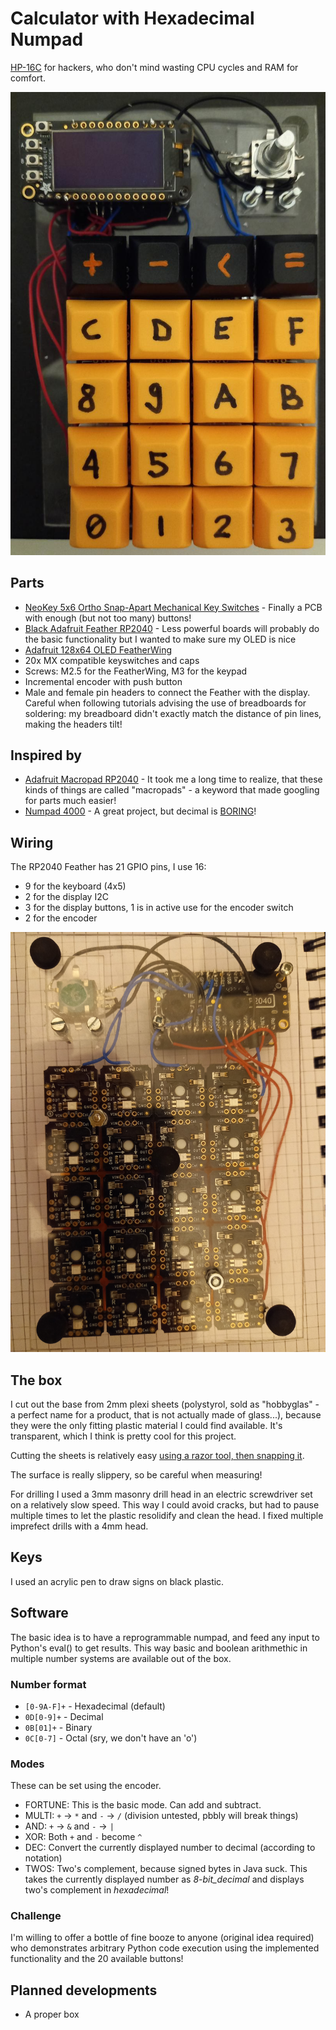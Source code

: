 Calculator with Hexadecimal Numpad
==================================

[HP-16C](https://en.wikipedia.org/wiki/HP-16C) for hackers, who don't mind wasting CPU cycles and RAM for comfort.

![hexcalc front](/p0rn/1.jpg)

Parts
-----

* [NeoKey 5x6 Ortho Snap-Apart Mechanical Key Switches](https://www.adafruit.com/product/5157) - Finally a PCB with enough (but not too many) buttons!
* [Black Adafruit Feather RP2040](https://www.adafruit.com/product/4884) - Less powerful boards will probably do the basic functionality but I wanted to make sure my OLED is nice
* [Adafruit 128x64 OLED FeatherWing](https://learn.adafruit.com/adafruit-128x64-oled-featherwing)
* 20x MX compatible keyswitches and caps
* Screws: M2.5 for the FeatherWing, M3 for the keypad
* Incremental encoder with push button
* Male and female pin headers to connect the Feather with the display. Careful when following tutorials advising the use of breadboards for soldering: my breadboard didn't exactly match the distance of pin lines, making the headers tilt!

Inspired by
-----------

* [Adafruit Macropad RP2040](https://learn.adafruit.com/adafruit-macropad-rp2040) - It took me a long time to realize, that these kinds of things are called "macropads" - a keyword that made googling for parts much easier!
* [Numpad 4000](https://learn.adafruit.com/numpad-4000-mechanical-keyswitch-data-entry-device/overview) - A great project, but decimal is [BORING](https://www.youtube.com/watch?v=qf-hpusjxfw)!

Wiring
------

The RP2040 Feather has 21 GPIO pins, I use 16:
- 9 for the keyboard (4x5)
- 2 for the display I2C
- 3 for the display buttons, 1 is in active use for the encoder switch
- 2 for the encoder

![hexcalc back](/p0rn/2.jpg)

The box
-------

I cut out the base from 2mm plexi sheets (polystyrol, sold as "hobbyglas" - a perfect name for a product, that is not actually made of glass...), because they were the only fitting plastic material I could find available. It's transparent, which I think is pretty cool for this project.

Cutting the sheets is relatively easy [using a razor tool, then snapping it](https://www.youtube.com/watch?v=Axo_bTyl1gQ). 

The surface is really slippery, so be careful when measuring!

For drilling I used a 3mm masonry drill head in an electric screwdriver set on a relatively slow speed. This way I could avoid cracks, but had to pause multiple times to let the plastic resolidify and clean the head. I fixed multiple imprefect drills with a 4mm head.

Keys
----

I used an acrylic pen to draw signs on black plastic.

Software
--------

The basic idea is to have a reprogrammable numpad, and feed any input to Python's eval() to get results. This way basic and boolean arithmethic in multiple number systems are available out of the box.

### Number format

- `[0-9A-F]+` - Hexadecimal (default)
- `0D[0-9]+` - Decimal
- `0B[01]+` - Binary
- `0C[0-7]` - Octal (sry, we don't have an 'o') 

### Modes

These can be set using the encoder.

- FORTUNE: This is the basic mode. Can add and subtract.
- MULTI: `+` -> `*` and `-` -> `/` (division untested, pbbly will break things)
- AND: `+` -> `&` and `-` -> `|` 
- XOR: Both `+` and `-` become `^`
- DEC: Convert the currently displayed number to decimal (according to notation)
- TWOS: Two's complement, because signed bytes in Java suck. This takes the currently displayed number as _8-bit_decimal_ and displays two's complement in _hexadecimal_!

### Challenge

I'm willing to offer a bottle of fine booze to anyone (original idea required) who demonstrates arbitrary Python code execution using the implemented functionality and the 20 available buttons!

Planned developments
--------------------

* A proper box

